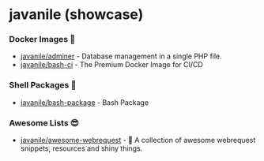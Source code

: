 # javanile (showcase)
###  Docker Images :whale2:
* [javanile/adminer](https://github.com/javanile/adminer)  - Database management in a single PHP file.
* [javanile/bash-ci](https://github.com/javanile/bash-ci)  - The Premium Docker Image for CI/CD
###  Shell Packages :shell:
* [javanile/bash-package](https://github.com/javanile/bash-package)  - Bash Package
###  Awesome Lists :sunglasses:
* [javanile/awesome-webrequest](https://github.com/javanile/awesome-webrequest)  - 🚀 A collection of awesome webrequest snippets, resources and shiny things.
